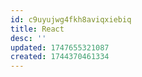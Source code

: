 ```yaml
---
id: c9uyujwg4fkh8aviqxiebiq
title: React
desc: ''
updated: 1747655321087
created: 1744370461334
---
```

